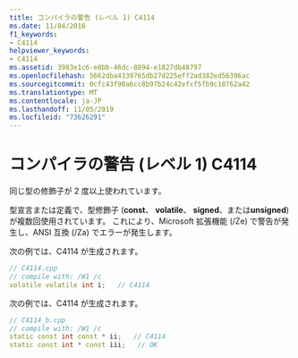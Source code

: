 ```yaml
---
title: コンパイラの警告 (レベル 1) C4114
ms.date: 11/04/2016
f1_keywords:
- C4114
helpviewer_keywords:
- C4114
ms.assetid: 3983e1c6-e8bb-46dc-8894-e1827db48797
ms.openlocfilehash: 5662dba4339765db27d225eff2ad382ed56396ac
ms.sourcegitcommit: 0cfc43f90a6cc8b97b24c42efcf5fb9c18762a42
ms.translationtype: MT
ms.contentlocale: ja-JP
ms.lasthandoff: 11/05/2019
ms.locfileid: "73626291"
---
```

# <a name="compiler-warning-level-1-c4114"></a>コンパイラの警告 (レベル 1) C4114

同じ型の修飾子が 2 度以上使われています。

型宣言または定義で、型修飾子 (**const**、 **volatile**、 **signed**、または**unsigned**) が複数回使用されています。 これにより、Microsoft 拡張機能 (/Ze) で警告が発生し、ANSI 互換 (/Za) でエラーが発生します。

次の例では、C4114 が生成されます。

```cpp
// C4114.cpp
// compile with: /W1 /c
volatile volatile int i;   // C4114
```

次の例では、C4114 が生成されます。

```cpp
// C4114_b.cpp
// compile with: /W1 /c
static const int const * ii;   // C4114
static const int * const iii;   // OK
```
